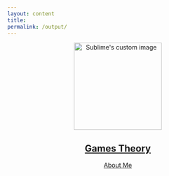 ```yaml
---
layout: content
title: 
permalink: /output/
---
```


<p align="center">
  <img width="200" height="200" src="https://i.imgur.com/oNNIQn2.png" alt="Sublime's custom image"/>
</p>


<center><h2><a href="https://gamestheory.substack.com/about?utm_source=menu-dropdown">Games Theory</a></h2></center>

<center><a href="https://allenleein.github.io/brains/projects/">About Me</a></center>




